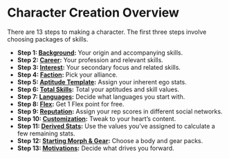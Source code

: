 # Character Creation Overview

There are 13 steps to making a character. The first three steps involve choosing packages of skills.

<div class="stat-list">

- **Step 1: [Background](04-step-1-background.md):** Your origin and accompanying skills.
- **Step 2: [Career](05-step-2-carrer.md):** Your profession and relevant skills.
- **Step 3: [Interest](06-step-3-interest.md):** Your secondary focus and related skills.
- **Step 4: [Faction](07-step-4-faction.md):** Pick your alliance.
- **Step 5: [Aptitude Template](08-step-5-aptitude-template.md):** Assign your inherent ego stats.
- **Step 6: [Total Skills](09-step-6-total-skills.md):** Total your aptitudes and skill values.
- **Step 7: [Languages](10-step-7-languages.md):** Decide what languages you start with.
- **Step 8: [Flex](11-step-8-flex.md):** Get 1 Flex point for free.
- **Step 9: [Reputation](12-step-9-reputation.md):** Assign your rep scores in different social networks.
- **Step 10: [Customization](13-step-10-customization.md):** Tweak to your heart’s content.
- **Step 11: [Derived Stats](14-step-11-derived-stats.md):** Use the values you’ve assigned to calculate a few remaining stats.
- **Step 12: [Starting Morph & Gear](15-step-12-starting-morph-gear.md):** Choose a body and gear packs.
- **Step 13: [Motivations](16-step-13-motivations.md):** Decide what drives you forward.

</div>
